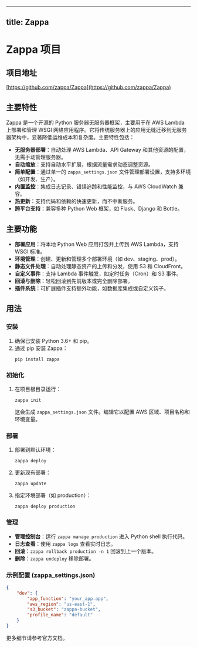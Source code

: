 
---
title: Zappa
---

# Zappa 项目

## 项目地址
[https://github.com/zappa/Zappa](https://github.com/zappa/Zappa)

## 主要特性
Zappa 是一个开源的 Python 服务器无服务器框架，主要用于在 AWS Lambda 上部署和管理 WSGI 网络应用程序。它将传统服务器上的应用无缝迁移到无服务器架构中，显著降低运维成本和复杂度。主要特性包括：
- **无服务器部署**：自动处理 AWS Lambda、API Gateway 和其他资源的配置，无需手动管理服务器。
- **自动缩放**：支持自动水平扩展，根据流量需求动态调整资源。
- **简单配置**：通过单一的 `zappa_settings.json` 文件管理部署设置，支持多环境（如开发、生产）。
- **内置监控**：集成日志记录、错误追踪和性能监控，与 AWS CloudWatch 兼容。
- **热更新**：支持代码和依赖的快速更新，而不中断服务。
- **跨平台支持**：兼容多种 Python Web 框架，如 Flask、Django 和 Bottle。

## 主要功能
- **部署应用**：将本地 Python Web 应用打包并上传到 AWS Lambda，支持 WSGI 标准。
- **环境管理**：创建、更新和管理多个部署环境（如 dev、staging、prod）。
- **静态文件处理**：自动处理静态资产的上传和分发，使用 S3 和 CloudFront。
- **自定义事件**：支持 Lambda 事件触发，如定时任务（Cron）和 S3 事件。
- **回滚与删除**：轻松回滚到先前版本或完全删除部署。
- **插件系统**：可扩展插件支持额外功能，如数据库集成或自定义钩子。

## 用法
### 安装
1. 确保已安装 Python 3.6+ 和 pip。
2. 通过 pip 安装 Zappa：
   ```
   pip install zappa
   ```

### 初始化
1. 在项目根目录运行：
   ```
   zappa init
   ```
   这会生成 `zappa_settings.json` 文件。编辑它以配置 AWS 区域、项目名称和环境变量。

### 部署
1. 部署到默认环境：
   ```
   zappa deploy
   ```
2. 更新现有部署：
   ```
   zappa update
   ```
3. 指定环境部署（如 production）：
   ```
   zappa deploy production
   ```

### 管理
- **管理控制台**：运行 `zappa manage production` 进入 Python shell 执行代码。
- **日志查看**：使用 `zappa logs` 查看实时日志。
- **回滚**：`zappa rollback production -n 1` 回滚到上一个版本。
- **删除**：`zappa undeploy` 移除部署。

### 示例配置 (zappa_settings.json)
```json
{
    "dev": {
        "app_function": "your_app.app",
        "aws_region": "us-east-1",
        "s3_bucket": "zappa-bucket",
        "profile_name": "default"
    }
}
```
更多细节请参考官方文档。